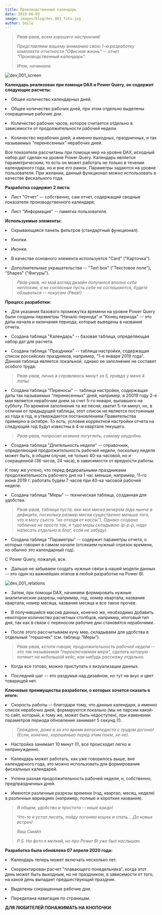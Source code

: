 ```yaml
---
title: Производственный календарь
date: 2019-06-03
image: images/blog/dev_001_foto.jpg
author: Smile
---
```


> *Рвав-рвав, всем хорошего настроения!*
>
> *Представляем вашему вниманию свою 1-ю разработку комплекта отчетности "Офисная жизнь" -- отчет "Производственный календарь".*
>
> *Итак, начинаем.*

![dev_001_screen](https://kkadikin.ru/images/blog/dev_001_screen.jpg)


**Календарь реализован при помощи DAX и Power Query, он содержит следующие расчеты:**

**<li>** Общее количество календарных дней.

**<li>** Общее количество рабочих дней, при этом отдельно выделены сокращенные рабочие дни.

**<li>** Количество рабочих часов, которое считается отдельно в зависимости от продолжительности рабочей недели.

**<li>** Количество нерабочих дней, а именно выходных, праздничных, и так называемых "перенесенных" нерабочих дней.

Все показатели рассчитаны при помощи мер на уровне DAX, исходный набор дат сделан на уровне Power Query. Календарь является параметрическим, то есть он может работать не только в течении календарного года, но и вне его рамок. Параметры задаются на уровне пользователя. При желании, данный функционал можно использовать в качестве фискального года.


**Разработка содержит 2 листа:**

**<li>** Лист "Отчет" –- собственно, сам отчет, содержащий сводные показатели производственного календаря;

**<li>** Лист "Информация" -- памятка пользователя.


**Используемые элементы:**

**<li>** Скрывающаяся панель фильтров (стандартный функционал).

**<li>** Кнопки.

**<li>** Иконки.

**<li>** В качестве основного элемента используется "Card" ("Карточка").

**<li>** Дополнительные украшательства -- "Text box" ("Текстовое поле"), "Shapes" ("Фигуры").

> *Рвав-рвав, на мой взгляд дизайн получился вполне себе неплохим, а не согласные пусть себе не соглашаются, будете обзываться -- покусаю (Рвав!)*


**Процесс разработки:**

**<li>** Для указания базового промежутка времени на уровне Power Query были созданы параметры "Начало периода" и "Конец периода" -- это даты начала и окончания периода, которые выведены в название отчета.

**<li>** Создана таблица "Календарь" -- базовая таблица, определяющая набор дат для расчета.

**<li>** Создана таблица "Праздники" -- таблица настройки, содержащая список российских праздников, например, "1-е января 2019 года". Данная таблица является локальной, однако ее заполнение не составит особого труда.

> *Рвав-рвав, лично я справляюсь минут за 5, правда у меня 4 лапы)*

**<li>** Создана таблица "Переносы" -- таблица настройки, содержащая даты так называемых "перенесенных" дней, например, в 20019 году 2-е мая является нерабочим днем за счет 5-го января, выпавшего на субботу. По временя заполнения та же песня, хватит 5-ти минут, но, в отличии от предыдущей таблицы, этот список не является постоянным из года в год, и утверждается постановлением Правительства примерно в октябре. То есть, условия корректной настройки отчета на следующий год будут известны в 4-м квартале текущего.

> *Рвав-рвав, попросил хозяина погуглить, самому неудобно.*

**<li>** Создана таблица "Длительность недели" -- справочник, определяющий продолжительность рабочей недели, поскольку неделя может быть, в общем случае, не только 40-ка часовой, но и сокращенной (36 часов, 24 часа), в зависимости от вредности работы. 

К тому же учтено, что перед федеральными праздниками продолжительность рабочего дня на 1 час меньше, например, 11-го июня 2019 г. работать будем 7 часов при 40-ка часовой рабочей неделе.

**<li>** Создана таблица "Меры" -- техническая таблица, созданная для удобства.

> *Рвав-рвав, таблица пуста, аки моя миска вечером (еда нынче в дефиците, поскольку размер миски существенно меньше того, что я могу съесть "не отходя от кассы"). Однако создана табличка не просто так, я туда меры складываю (р-р-р, надо написать отдельно в блог, если не забуду).*

**<li>** Создана таблица "Параметры" -- содержит параметры отчета, о которых говорил в самом начале (отсекаем нужный отрезок времени, но обычно это календарный год). 

С Power Query, пожалуй, все.

**<li>** Дальше не забываем создать нужные связи в нашей модели данных -- это один из важнейших этапов в любой разработке на Power BI.

![dev_001_relations](https://kkadikin.ru/images/blog/dev_001_relations.jpg)

**<li>** Затем, при помощи DAX, начинаем формировать нужные аналитические разрезы, например, год, номер квартала, название квартала, номер месяца, название месяца и все такое прочее.

**<li>** В получившийся массив данных, конечно же, необходимо добавить некоторое количество расчетных столбцов, например, итоговый тип дня, так как в связи с переносом рабочие дни становятся нерабочими.

**<li>** После этого рассчитываем кучу мер, складываем для удобства в отдельный "горшочек" (см. таблицу "Меры").

> *Рвав-рвав, кстати говоря, продолжительность рабочей недели -- это так называемая "переключаемая мера", сделать которую потянет на небольшой кейс, как-нибудь расскажу отдельно.*

**<li>** Когда все готово, можно приступать к визуализации данных.

**<li>** Последний шаг -- это раздумья над дизайном, но тут на вкус и цвет товарищей нет.



**Ключевые преимущества разработки, о которых хочется сказать в итоге:**

**<li>** Скорость работы -- благодаря тому, что данные календаря, а именно список нерабочих дней, формируются локально (мы не парсим какой-то сайт, который, к тому же, может быть недоступен), при изменении параметров периода обновление занимает 5 секунд (!). 

> *Граждане, даже я за это время велосипедиста с трудом догоню! (Если, конечно, хорошенько перед этим поем, хе-хе).*

**<li>** Настройка занимает 10 минут (!), все происходит легко и непринужденно.

**<li>** Календарь может работать, как уже говорилось выше, вне календарного года, это можно использовать для формирования фискальных календарей.

**<li>** Учтена разная продолжительность рабочей недели, и, собственно, предпраздничных дней.

**<li>** Имеются различные разрезы времени (год, квартал, месяц, неделя) в различных вариациях (например, полные и короткие названия).



> *В общем, удобство и простота -- наше кредо!*
>
> *Что-то я устал писать, пойду погоняю кошек и спать... До новых встреч!*
>
> *Ваш Смайл*
>
> *P.S. На фото я мелкий, но про Power BI уже был наслышан.*


**Разработка была обновлена 07 апреля 2020 года:**

**<li>** Календарь теперь может включать несколько лет.

**<li>** Скорректирован расчет "плавающего понедельника", когда этот день может быть выходным, но не праздником, в зависимости от того, на какой день выпадает предшествующий праздник.

**<li>** Выделены сокращенные рабочие дни.

**<li>** Переделана навигация по страницам.


**ДЛЯ ЛЮБИТЕЛЕЙ ПОНАЖИМАТЬ НА КНОПОЧКИ**

